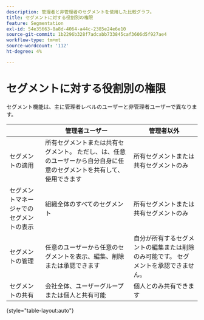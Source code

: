 ```yaml
---
description: 管理者と非管理者のセグメントを使用した比較グラフ。
title: セグメントに対する役割別の権限
feature: Segmentation
exl-id: 54e35663-8a8d-4064-a44c-2385e24e6e10
source-git-commit: 1b2296b328f7adcabb733845caf3606d5f927ae4
workflow-type: tm+mt
source-wordcount: '112'
ht-degree: 4%

---
```


# セグメントに対する役割別の権限

セグメント機能は、主に管理者レベルのユーザーと非管理者ユーザーで異なります。

|  | 管理者ユーザー | 管理者以外 |
| --- | --- | --- |
| セグメントの適用 | 所有セグメントまたは共有セグメント。 ただし、は、任意のユーザーから自分自身に任意のセグメントを共有して、使用できます | 所有セグメントまたは共有セグメントのみ |
| セグメントマネージャでのセグメントの表示 | 組織全体のすべてのセグメント | 所有セグメントまたは共有セグメントのみ |
| セグメントの管理 | 任意のユーザーから任意のセグメントを表示、編集、削除または承認できます | 自分が所有するセグメントの編集または削除のみ可能です。 セグメントを承認できません。 |
| セグメントの共有 | 会社全体、ユーザーグループまたは個人と共有可能 | 個人とのみ共有できます |

{style=&quot;table-layout:auto&quot;}
